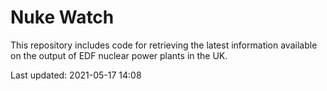 # Nuke Watch

This repository includes code for retrieving the latest information available on the output of EDF nuclear power plants in the UK.

Last updated: 2021-05-17 14:08